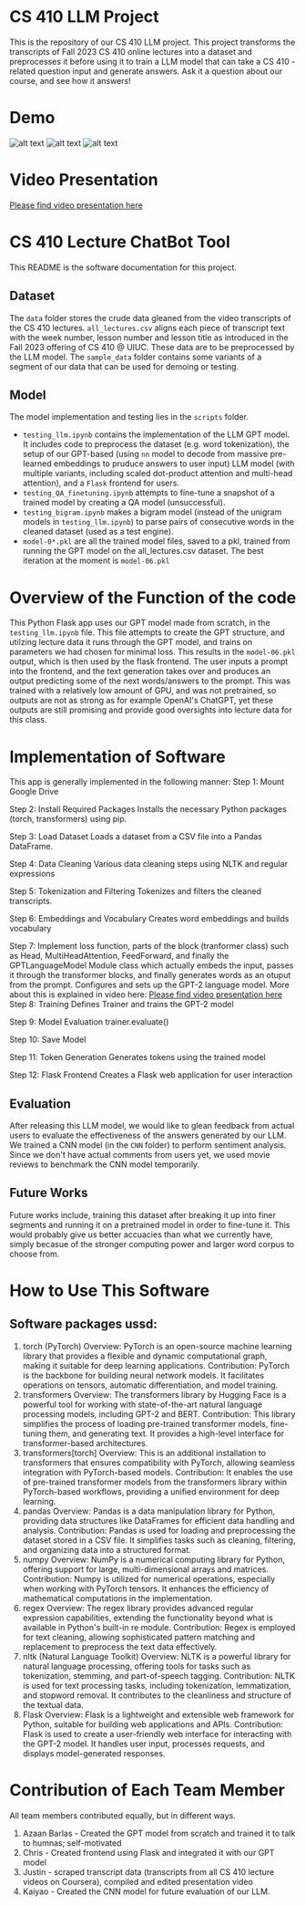 # CS 410 LLM Project
This is the repository of our CS 410 LLM project. This project transforms the transcripts of Fall 2023 CS 410 online lectures into a dataset and preprocesses it before using it to train a LLM model that can take a CS 410 - related question input and generate answers. Ask it a question about our course, and see how it answers!

# Demo
![alt text](1.gif)
![alt text](2.gif)
![alt text](3.gif)

# Video Presentation
[Please find video presentation here](https://www.youtube.com/watch?v=CdfkFgU7p0s)

# CS 410 Lecture ChatBot Tool
This README is the software documentation for this project.

## Dataset
The `data` folder stores the crude data gleaned from the video transcripts of the CS 410 lectures. `all_lectures.csv` aligns each piece of transcript text with the week number, lesson number and lesson title as introduced in the Fall 2023 offering of CS 410 @ UIUC. These data are to be preprocessed by the LLM model. The `sample_data` folder contains some variants of a segment of our data that can be used for demoing or testing.

## Model
The model implementation and testing lies in the `scripts` folder.
- `testing_llm.ipynb` contains the implementation of the LLM GPT model. It includes code to preprocess the dataset (e.g. word tokenization), the setup of our GPT-based (using `nn` model to decode from massive pre-learned embeddings to pruduce answers to user input) LLM model (with multiple variants, including scaled dot-product attention and multi-head attention), and a `Flask` frontend for users. 
- `testing_QA_finetuning.ipynb` attempts to fine-tune a snapshot of a trained model by creating a QA model (unsuccessful).
- `testing_bigram.ipynb` makes a bigram model (instead of the unigram models in `testing_llm.ipynb`) to parse pairs of consecutive words in the cleaned dataset (used as a test engine).
- `model-0*.pkl` are all the trained model files, saved to a pkl, trained from running the GPT model on the all_lectures.csv dataset. The best iteration at the moment is `model-06.pkl`

# Overview of the Function of the code
This Python Flask app uses our GPT model made from scratch, in the `testing_llm.ipynb` file. This file attempts to create the GPT structure, and utilzing lecture data it runs through the GPT model, and trains on parameters we had chosen for minimal loss. This results in the `model-06.pkl` output, which is then used by the flask frontend. The user inputs a prompt into the frontend, and the text generation takes over and produces an output predicting some of the next words/answers to the prompt. This was trained with a relatively low amount of GPU, and was not pretrained, so outputs are not as strong as for example OpenAI's ChatGPT, yet these outputs are still promising and provide good oversights into lecture data for this class.

# Implementation of Software
This app is generally implemented in the following manner:
Step 1: Mount Google Drive

Step 2: Install Required Packages
Installs the necessary Python packages (torch, transformers) using pip.

Step 3: Load Dataset
Loads a dataset from a CSV file into a Pandas DataFrame.

Step 4: Data Cleaning
Various data cleaning steps using NLTK and regular expressions

Step 5: Tokenization and Filtering
Tokenizes and filters the cleaned transcripts.

Step 6: Embeddings and Vocabulary
Creates word embeddings and builds vocabulary

Step 7: Implement loss function, parts of the block (tranformer class) such as Head, MultiHeadAttention, FeedForward, and finally the GPTLanguageModel Module class which actually embeds the input, passes it through the transformer blocks, and finally generates words as an otuput from the prompt. Configures and sets up the GPT-2 language model. More about this is explained in video here: [Please find video presentation here](https://www.youtube.com/watch?v=CdfkFgU7p0s)
Step 8: Training
Defines Trainer and trains the GPT-2 model

Step 9: Model Evaluation
trainer.evaluate()

Step 10: Save Model

Step 11: Token Generation
Generates tokens using the trained model

Step 12: Flask Frontend
Creates a Flask web application for user interaction

## Evaluation
After releasing this LLM model, we would like to glean feedback from actual users to evaluate the effectiveness of the answers generated by our LLM. We trained a CNN model (in the `CNN` folder) to perform sentiment analysis. Since we don't have actual comments from users yet, we used movie reviews to benchmark the CNN model temporarily.

## Future Works
Future works include, training this dataset after breaking it up into finer segments and running it on a pretrained model in order to fine-tune it. This would probably give us better accuacies than what we currently have, simply becasue of the stronger computing power and larger word corpus to choose from.

# How to Use This Software
## Software packages ussd: 
1. torch (PyTorch)
Overview: PyTorch is an open-source machine learning library that provides a flexible and dynamic computational graph, making it suitable for deep learning applications.
Contribution: PyTorch is the backbone for building neural network models. It facilitates operations on tensors, automatic differentiation, and model training.
2. transformers
Overview: The transformers library by Hugging Face is a powerful tool for working with state-of-the-art natural language processing models, including GPT-2 and BERT.
Contribution: This library simplifies the process of loading pre-trained transformer models, fine-tuning them, and generating text. It provides a high-level interface for transformer-based architectures.
3. transformers[torch]
Overview: This is an additional installation to transformers that ensures compatibility with PyTorch, allowing seamless integration with PyTorch-based models.
Contribution: It enables the use of pre-trained transformer models from the transformers library within PyTorch-based workflows, providing a unified environment for deep learning.
4. pandas
Overview: Pandas is a data manipulation library for Python, providing data structures like DataFrames for efficient data handling and analysis.
Contribution: Pandas is used for loading and preprocessing the dataset stored in a CSV file. It simplifies tasks such as cleaning, filtering, and organizing data into a structured format.
5. numpy
Overview: NumPy is a numerical computing library for Python, offering support for large, multi-dimensional arrays and matrices.
Contribution: Numpy is utilized for numerical operations, especially when working with PyTorch tensors. It enhances the efficiency of mathematical computations in the implementation.
6. regex
Overview: The regex library provides advanced regular expression capabilities, extending the functionality beyond what is available in Python's built-in re module.
Contribution: Regex is employed for text cleaning, allowing sophisticated pattern matching and replacement to preprocess the text data effectively.
7. nltk (Natural Language Toolkit)
Overview: NLTK is a powerful library for natural language processing, offering tools for tasks such as tokenization, stemming, and part-of-speech tagging.
Contribution: NLTK is used for text processing tasks, including tokenization, lemmatization, and stopword removal. It contributes to the cleanliness and structure of the textual data.
8. Flask
Overview: Flask is a lightweight and extensible web framework for Python, suitable for building web applications and APIs.
Contribution: Flask is used to create a user-friendly web interface for interacting with the GPT-2 model. It handles user input, processes requests, and displays model-generated responses.


# Contribution of Each Team Member

All team members contributed equally, but in different ways.
1. Azaan Barlas - Created the GPT model from scratch and trained it to talk to humnas; self-motivated
2. Chris - Created frontend using Flask and integrated it with our GPT model
2. Justin - scraped transcript data (transcripts from all CS 410 lecture videos on Coursera), compiled and edited presentation video
3. Kaiyao - Created the CNN model for future evaluation of our LLM.
